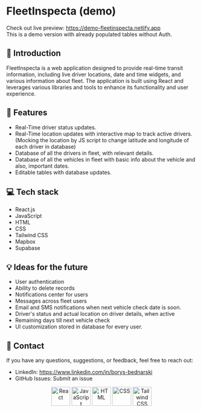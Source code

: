 # FleetInspecta (demo)

Check out live preview: https://demo-fleetinspecta.netlify.app
<br>
This is a demo version with already populated tables without Auth.


## 🚀 Introduction

FleetInspecta is a web application designed to provide real-time transit information, including live driver locations, date and time widgets, and various information about fleet. The application is built using React and leverages various libraries and tools to enhance its functionality and user experience.

## 🎯 Features

- Real-Time driver status updates.
- Real-Time location updates with interactive map to track active drivers. (Mocking the location by JS script to change latitude and longitude of each driver in database)
- Database of all the drivers in fleet, with relevant details.
- Database of all the vehicles in fleet with basic info about the vehicle and also, important dates.
- Editable tables with database updates.

## 💻 Tech stack

- React.js
- JavaScript
- HTML
- CSS
- Tailwind CSS
- Mapbox
- Supabase

## 💡 Ideas for the future

- User authentication
- Ability to delete records
- Notifications center for users
- Messages across fleet users
- Email and SMS notifications when next vehicle check date is soon.
- Driver's status and actual location on driver details, when active
- Remaining days till next vehicle check
- UI customization stored in database for every user.


## 📧 Contact

If you have any questions, suggestions, or feedback, feel free to reach out:

- LinkedIn: https://www.linkedin.com/in/borys-bednarski
- GitHub Issues: Submit an issue

<div align="center">
	<img width="50" src="https://user-images.githubusercontent.com/25181517/183897015-94a058a6-b86e-4e42-a37f-bf92061753e5.png" alt="React" title="React"/>
	<img width="50" src="https://user-images.githubusercontent.com/25181517/117447155-6a868a00-af3d-11eb-9cfe-245df15c9f3f.png" alt="JavaScript" title="JavaScript"/>
	<img width="50" src="https://user-images.githubusercontent.com/25181517/192158954-f88b5814-d510-4564-b285-dff7d6400dad.png" alt="HTML" title="HTML"/>
	<img width="50" src="https://user-images.githubusercontent.com/25181517/183898674-75a4a1b1-f960-4ea9-abcb-637170a00a75.png" alt="CSS" title="CSS"/>
	<img width="50" src="https://user-images.githubusercontent.com/25181517/202896760-337261ed-ee92-4979-84c4-d4b829c7355d.png" alt="Tailwind CSS" title="Tailwind CSS"/>
</div>
